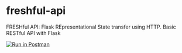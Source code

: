 # freshful-api
FRESHful API: Flask REpresentational State transfer using HTTP. Basic RESTful API with Flask

[![Run in Postman](https://run.pstmn.io/button.svg)](https://app.getpostman.com/run-collection/20110670-9a69568e-becc-4c3e-8a09-7dd15be7cbfe?action=collection%2Ffork&collection-url=entityId%3D20110670-9a69568e-becc-4c3e-8a09-7dd15be7cbfe%26entityType%3Dcollection%26workspaceId%3D6702cfce-afb7-44ef-8d6a-a78a54a7e4af)